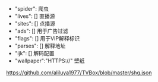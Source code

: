 - "spider": 爬虫
- "lives": [] 直播源
- "sites": [] 点播源
- "ads": [] 用于广告过滤
- "flags": [] 用于VIP解释标识
- "parses": [] 解释地址
- "ijk": [] 解码配置
- "wallpaper":"HTTPS://"  壁纸


https://github.com/aliluya1977/TVBox/blob/master/shg.json
